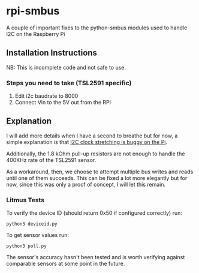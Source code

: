 # rpi-smbus
A couple of important fixes to the python-smbus modules used to handle I2C on the Raspberry Pi

## Installation Instructions
NB: This is incomplete code and not safe to use.

### Steps you need to take (TSL2591 specific)

1. Edit i2c baudrate to 8000
2. Connect Vin to the 5V out from the RPi

## Explanation
I will add more details when I have a second to breathe but for now, a simple explanation is that <a href="http://www.advamation.com/knowhow/raspberrypi/rpi-i2c-bug.html" target="_blank">I2C clock stretching is buggy on the Pi</a>.

Additionally, the 1.8 kOhm pull-up resistors are not enough to handle the 400KHz rate of the TSL2591 sensor.

As a workaround, then, we choose to attempt multiple bus writes and reads until one of them succeeds. This can be fixed a lot more elegantly but for now, since this was only a proof of concept, I will let this remain.

### Litmus Tests
To verify the device ID (should return 0x50 if configured correctly) run:

<code>python3 deviceid.py</code>

To get sensor values run:

<code>python3 poll.py</code>

The sensor's accuracy hasn't been tested and is worth verifying against comparable sensors at some point in the future.
